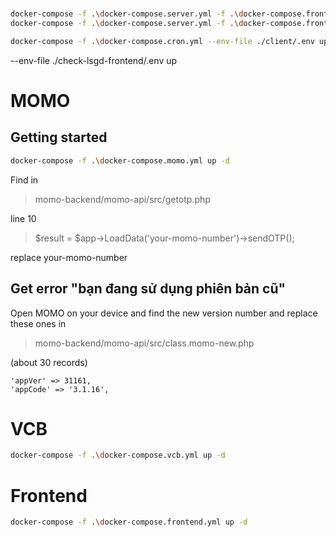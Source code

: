 # 
```bash
docker-compose -f .\docker-compose.server.yml -f .\docker-compose.frontend.yml -f .\docker-compose.cron.yml --env-file ./client/.env build
docker-compose -f .\docker-compose.server.yml -f .\docker-compose.frontend.yml -f .\docker-compose.cron.yml --env-file ./client/.env up -d

docker-compose -f .\docker-compose.cron.yml --env-file ./client/.env up -d 
```

--env-file ./check-lsgd-frontend/.env up 

# MOMO
## Getting started
```bash
docker-compose -f .\docker-compose.momo.yml up -d
```
Find in 
> momo-backend/momo-api/src/getotp.php

line 10

> $result = $app->LoadData('your-momo-number')->sendOTP();

replace your-momo-number 

## Get error "bạn đang sử dụng phiên bản cũ"

Open MOMO on your device and find the new version number and replace these ones in 
> momo-backend/momo-api/src/class.momo-new.php
 
(about 30 records)

```
'appVer' => 31161,
'appCode' => '3.1.16',
```

# VCB
```bash
docker-compose -f .\docker-compose.vcb.yml up -d
```

# Frontend
```bash
docker-compose -f .\docker-compose.frontend.yml up -d
```